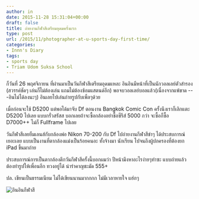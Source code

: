 ```yaml
---
author: in
date: 2015-11-28 15:31:04+00:00
draft: false
title: ถ่ายงานกีฬาสีเตรียมอุดมครั้งแรก
type: post
url: /2015/11/photographer-at-u-sports-day-first-time/
categories:
- Innn's Diary
tags:
- sports day
- Triam Udom Suksa School
---
```


ก็วันที่ 26 พฤศจิกายน ที่ผ่านมาเป็นวันกีฬาสีเตรียมอุดมแหละ อินอินมีหน้าที่เป็นนักวอลเลย์ตัวสำรอง (สวรรค์ชัดๆ เล่นก็ไม่ต้องเล่น แถมไม่ต้องซ้อมแสตนด์อีก) พอจบวอลเลย์บอลแล้ว(เนื่องจากแพ้ขาด ---อินไม่ได้ลงนะๆ) อินเลยไปเล่นถ่ายรูปกับเพิ้ลๆด้วย

<!-- more -->



เมื่อก่อนจะใช้ D5200 แต่พอได้มาจับ Df ตอนงาน Bangkok Comic Con ครั้งนึงเราก็เลิกแตะ D5200 ไปเลย แบบกรั่วสรัสส บอกเลยถ้าจะซื้อกล้องอย่าซื้อซีรีส์ 5000 กว่า จะซื้อก็ซื้อ D7000++ ไม่ก็ Fullframe ไปเลย

วันกีฬาสีเลยยืมเลนส์กับกล้องพ่อ Nikon 70-200 กับ Df ไปถ่ายงานกีฬาสีขำๆ ได้ประสบการณ์เยอะเลย แบบเป็นงานที่ตากล้องแม่งเป็นร้อยคนอะ ทั้งจ้างมา นักเรียน ไปจนถึงผู้ปกครองที่ต้องยก iPad ขึ้นมาถ่าย

ประสบการณ์การเป็นตากล้องตึกวันกีฬาสีครั้งนี้บอกผมว่า ปีหน้ามึงหาอะไรง่ายๆทำซะ แบบถ่ายแล้วต้องทำรูปให้เพื่อนอีก ทวงอยู่ได้ น่ารำคาญชะมัด 555+

ปล. เขียนเป็นธรรมเนียม ไม่ได้เขียนนานมากกกก ไม่มีเวลาหายใจ แฮ่กๆ

![อินอินกีฬาสี](https://www.innnblog.com/wp-content/uploads/2015/11/12239193_854452897998902_9185547386954107560_o-1024x684.jpg)

